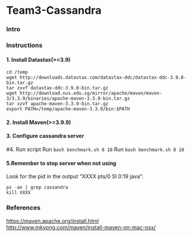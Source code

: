 # Team3-Cassandra

### Intro

### Instructions
#### 1. Install Datastax(>=3.9)
```
cd /temp 
wget http://downloads.datastax.com/datastax-ddc/datastax-ddc-3.9.0-bin.tar.gz
tar zxvf datastax-ddc-3.9.0-bin.tar.gz
wget http://download.nus.edu.sg/mirror/apache/maven/maven-3/3.3.9/binaries/apache-maven-3.3.9-bin.tar.gz
tar xzvf apache-maven-3.3.9-bin.tar.gz
export PATH=/temp/apache-maven-3.3.9/bin:$PATH
```

#### 2. Install Maven(>=3.9.9)

#### 3. Configure cassandra server

#4. Run script
Run `bash benchmark.sh 8 10`
Run `bash benchmark.sh 8 10`

#### 5.Remember to stop server when not using
Look for the pid in the output “XXXX pts/0    Sl     0:19 java”:
```
ps -ax | grep cassandra 
kill XXXX
```

### References
https://maven.apache.org/install.html </br>
http://www.mkyong.com/maven/install-maven-on-mac-osx/ </br>